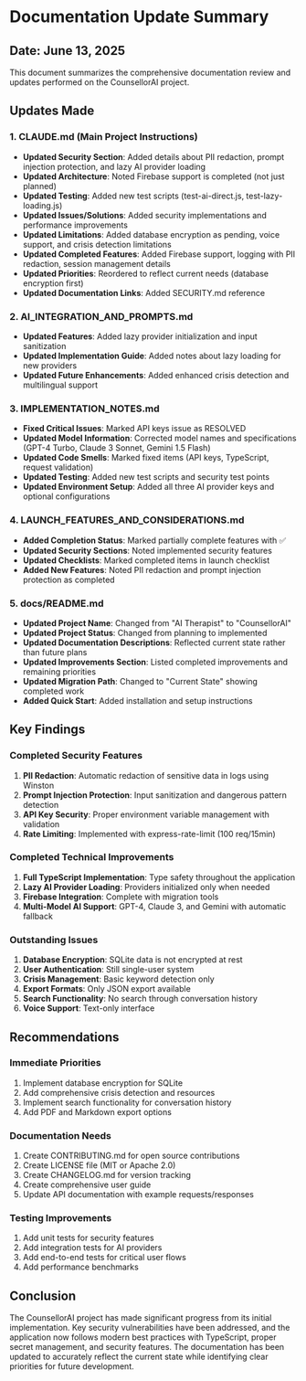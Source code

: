 # Documentation Update Summary

## Date: June 13, 2025

This document summarizes the comprehensive documentation review and updates performed on the CounsellorAI project.

## Updates Made

### 1. CLAUDE.md (Main Project Instructions)
- **Updated Security Section**: Added details about PII redaction, prompt injection protection, and lazy AI provider loading
- **Updated Architecture**: Noted Firebase support is completed (not just planned)
- **Updated Testing**: Added new test scripts (test-ai-direct.js, test-lazy-loading.js)
- **Updated Issues/Solutions**: Added security implementations and performance improvements
- **Updated Limitations**: Added database encryption as pending, voice support, and crisis detection limitations
- **Updated Completed Features**: Added Firebase support, logging with PII redaction, session management details
- **Updated Priorities**: Reordered to reflect current needs (database encryption first)
- **Updated Documentation Links**: Added SECURITY.md reference

### 2. AI_INTEGRATION_AND_PROMPTS.md
- **Updated Features**: Added lazy provider initialization and input sanitization
- **Updated Implementation Guide**: Added notes about lazy loading for new providers
- **Updated Future Enhancements**: Added enhanced crisis detection and multilingual support

### 3. IMPLEMENTATION_NOTES.md
- **Fixed Critical Issues**: Marked API keys issue as RESOLVED
- **Updated Model Information**: Corrected model names and specifications (GPT-4 Turbo, Claude 3 Sonnet, Gemini 1.5 Flash)
- **Updated Code Smells**: Marked fixed items (API keys, TypeScript, request validation)
- **Updated Testing**: Added new test scripts and security test points
- **Updated Environment Setup**: Added all three AI provider keys and optional configurations

### 4. LAUNCH_FEATURES_AND_CONSIDERATIONS.md
- **Added Completion Status**: Marked partially complete features with ✅
- **Updated Security Sections**: Noted implemented security features
- **Updated Checklists**: Marked completed items in launch checklist
- **Added New Features**: Noted PII redaction and prompt injection protection as completed

### 5. docs/README.md
- **Updated Project Name**: Changed from "AI Therapist" to "CounsellorAI"
- **Updated Project Status**: Changed from planning to implemented
- **Updated Documentation Descriptions**: Reflected current state rather than future plans
- **Updated Improvements Section**: Listed completed improvements and remaining priorities
- **Updated Migration Path**: Changed to "Current State" showing completed work
- **Added Quick Start**: Added installation and setup instructions

## Key Findings

### Completed Security Features
1. **PII Redaction**: Automatic redaction of sensitive data in logs using Winston
2. **Prompt Injection Protection**: Input sanitization and dangerous pattern detection
3. **API Key Security**: Proper environment variable management with validation
4. **Rate Limiting**: Implemented with express-rate-limit (100 req/15min)

### Completed Technical Improvements
1. **Full TypeScript Implementation**: Type safety throughout the application
2. **Lazy AI Provider Loading**: Providers initialized only when needed
3. **Firebase Integration**: Complete with migration tools
4. **Multi-Model AI Support**: GPT-4, Claude 3, and Gemini with automatic fallback

### Outstanding Issues
1. **Database Encryption**: SQLite data is not encrypted at rest
2. **User Authentication**: Still single-user system
3. **Crisis Management**: Basic keyword detection only
4. **Export Formats**: Only JSON export available
5. **Search Functionality**: No search through conversation history
6. **Voice Support**: Text-only interface

## Recommendations

### Immediate Priorities
1. Implement database encryption for SQLite
2. Add comprehensive crisis detection and resources
3. Implement search functionality for conversation history
4. Add PDF and Markdown export options

### Documentation Needs
1. Create CONTRIBUTING.md for open source contributions
2. Create LICENSE file (MIT or Apache 2.0)
3. Create CHANGELOG.md for version tracking
4. Create comprehensive user guide
5. Update API documentation with example requests/responses

### Testing Improvements
1. Add unit tests for security features
2. Add integration tests for AI providers
3. Add end-to-end tests for critical user flows
4. Add performance benchmarks

## Conclusion

The CounsellorAI project has made significant progress from its initial implementation. Key security vulnerabilities have been addressed, and the application now follows modern best practices with TypeScript, proper secret management, and security features. The documentation has been updated to accurately reflect the current state while identifying clear priorities for future development.